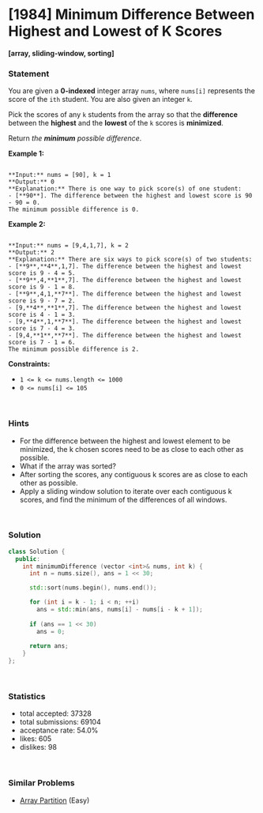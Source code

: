 # [1984] Minimum Difference Between Highest and Lowest of K Scores

**[array, sliding-window, sorting]**

### Statement

You are given a **0-indexed** integer array `nums`, where `nums[i]` represents the score of the `ith` student. You are also given an integer `k`.

Pick the scores of any `k` students from the array so that the **difference** between the **highest** and the **lowest** of the `k` scores is **minimized**.

Return *the **minimum** possible difference*.


**Example 1:**

```

**Input:** nums = [90], k = 1
**Output:** 0
**Explanation:** There is one way to pick score(s) of one student:
- [**90**]. The difference between the highest and lowest score is 90 - 90 = 0.
The minimum possible difference is 0.

```

**Example 2:**

```

**Input:** nums = [9,4,1,7], k = 2
**Output:** 2
**Explanation:** There are six ways to pick score(s) of two students:
- [**9**,**4**,1,7]. The difference between the highest and lowest score is 9 - 4 = 5.
- [**9**,4,**1**,7]. The difference between the highest and lowest score is 9 - 1 = 8.
- [**9**,4,1,**7**]. The difference between the highest and lowest score is 9 - 7 = 2.
- [9,**4**,**1**,7]. The difference between the highest and lowest score is 4 - 1 = 3.
- [9,**4**,1,**7**]. The difference between the highest and lowest score is 7 - 4 = 3.
- [9,4,**1**,**7**]. The difference between the highest and lowest score is 7 - 1 = 6.
The minimum possible difference is 2.
```

**Constraints:**
* `1 <= k <= nums.length <= 1000`
* `0 <= nums[i] <= 105`


<br>

### Hints

- For the difference between the highest and lowest element to be minimized, the k chosen scores need to be as close to each other as possible.
- What if the array was sorted?
- After sorting the scores, any contiguous k scores are as close to each other as possible.
- Apply a sliding window solution to iterate over each contiguous k scores, and find the minimum of the differences of all windows.

<br>

### Solution

```cpp
class Solution {
  public:
    int minimumDifference (vector <int>& nums, int k) {
      int n = nums.size(), ans = 1 << 30;

      std::sort(nums.begin(), nums.end());

      for (int i = k - 1; i < n; ++i)
        ans = std::min(ans, nums[i] - nums[i - k + 1]);
      
      if (ans == 1 << 30)
        ans = 0;
      
      return ans;
    }
};
```

<br>

### Statistics

- total accepted: 37328
- total submissions: 69104
- acceptance rate: 54.0%
- likes: 605
- dislikes: 98

<br>

### Similar Problems

- [Array Partition](https://leetcode.com/problems/array-partition) (Easy)
